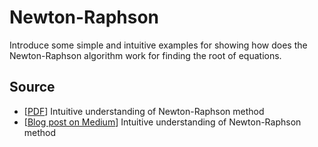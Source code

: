 # Newton-Raphson
Introduce some simple and intuitive examples for showing how does the Newton-Raphson algorithm work for finding the root of equations.

## Source

- [[PDF](https://xinychen.github.io/tutorial/Newton_Raphson.pdf)] Intuitive understanding of Newton-Raphson method
- [[Blog post on Medium](https://medium.com/p/19fff4fdf75d)] Intuitive understanding of Newton-Raphson method
